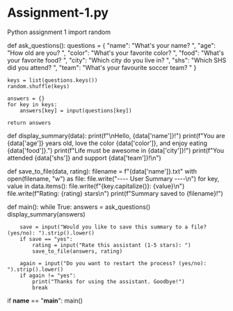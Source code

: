 # Assignment-1.py
Python assignment 1
import random

def ask_questions():
    questions = {
        "name": "What's your name? ",
        "age": "How old are you? ",
        "color": "What's your favorite color? ",
        "food": "What's your favorite food? ",
        "city": "Which city do you live in? ",
        "shs": "Which SHS did you attend? ",
        "team": "What's your favourite soccer team? "
    }

    keys = list(questions.keys())
    random.shuffle(keys)

    answers = {}
    for key in keys:
        answers[key] = input(questions[key])
    
    return answers

def display_summary(data):
    print(f"\nHello, {data['name']}!")
    print(f"You are {data['age']} years old, love the color {data['color']}, and enjoy eating {data['food']}.")
    print(f"Life must be awesome in {data['city']}!")
    print(f"You attended {data['shs']} and support {data['team']}!\n")

def save_to_file(data, rating):
    filename = f"{data['name']}.txt"
    with open(filename, "w") as file:
        file.write("---- User Summary ----\n")
        for key, value in data.items():
            file.write(f"{key.capitalize()}: {value}\n")
        file.write(f"Rating: {rating} stars\n")
    print(f"Summary saved to {filename}!")

def main():
    while True:
        answers = ask_questions()
        display_summary(answers)

        save = input("Would you like to save this summary to a file? (yes/no): ").strip().lower()
        if save == "yes":
            rating = input("Rate this assistant (1-5 stars): ")
            save_to_file(answers, rating)

        again = input("Do you want to restart the process? (yes/no): ").strip().lower()
        if again != "yes":
            print("Thanks for using the assistant. Goodbye!")
            break

if __name__ == "__main__":
    main()
